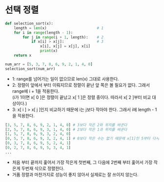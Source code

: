 # 선택 정렬
```python
def selection_sort(x):
    length = len(x)                       # 1
    for i in range(length - 1):
        for j in range(i + 1, length):    # 2
            if x[i] > x[j]:               # 3
                x[i], x[j] = x[j], x[i]
                print(x)
    return x            

num_arr = [5, 3, 7, 8, 6, 9, 2, 1, 4, 0]
selection_sort(num_arr)
```
* 1: range를 넘어가는 일이 없으므로 len(x) 그대로 사용한다.
* 2: 정렬이 앞에서 부터 이뤄지므로 정렬이 끝난 앞 쪽은 볼 필요가 없다. 그래서 range에 i + 1을 적용한다.   
(i가 1이면 x[ 0 ]은 정렬이 끝났고 x[ 1 ]은 정렬 중이다. 따라서 x[ 2 ]부터 비교 대상이다.)
* 3: x[ i ] > x[ j ]인지 비교하기 때문에 i는 j보다 작아야 한다. 그래서 i에 length - 1을 적용한다.
```python
[3, 5, 7, 8, 6, 9, 2, 1, 4, 0] # 3보다 작은 2와 위치를 바꾼다
[2, 5, 7, 8, 6, 9, 3, 1, 4, 0] # 2보다 작은 1과 위치를 바꾼다
[1, 5, 7, 8, 6, 9, 3, 2, 4, 0]
[0, 5, 7, 8, 6, 9, 3, 2, 4, 1] # 0보다 작은 수는 없기 때문에 x[1]인 5부터 다시 비교한다.
[0, 3, 7, 8, 6, 9, 5, 2, 4, 1]
[0, 2, 7, 8, 6, 9, 5, 3, 4, 1]
...
```
* 처음 부터 끝까지 훑어서 가장 작은게 첫번째, 그 다음에 2번째 부터 훑어서 가장 작은게 두번재 식으로 정렬한다.
* 거품 정렬과 마찬가지로 성능이 좋지 않아서 실제로는 잘 쓰이지 않는다.
